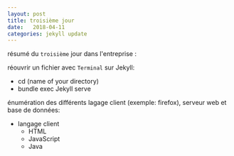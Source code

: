 ```yaml
---
layout: post
title: troisième jour
date:   2018-04-11
categories: jekyll update
---
```

résumé du `troisième` jour dans l'entreprise :

réouvrir un fichier avec `Terminal` sur Jekyll:

+ cd (name of your directory)
+ bundle exec Jekyll serve

énumération des différents lagage client (exemple: firefox), serveur web et base de données:

+ langage client
  + HTML
  + JavaScript
  + Java 
